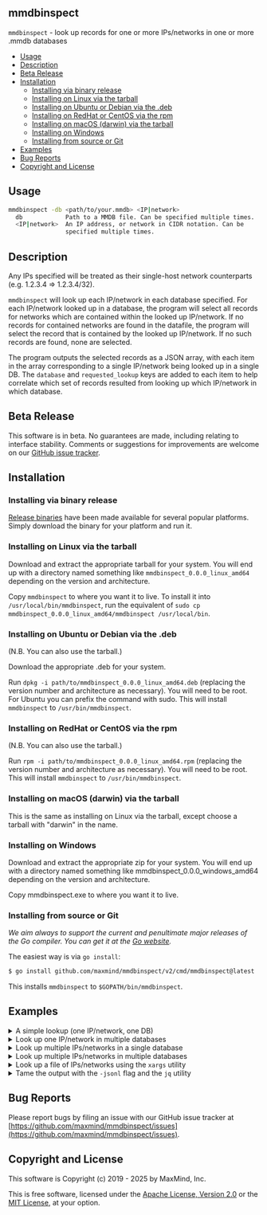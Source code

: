 ## mmdbinspect

`mmdbinspect` - look up records for one or more IPs/networks in one or more .mmdb databases

<!-- vim-markdown-toc GFM -->

* [Usage](#usage)
* [Description](#description)
* [Beta Release](#beta-release)
* [Installation](#installation)
    * [Installing via binary release](#installing-via-binary-release)
    * [Installing on Linux via the tarball](#installing-on-linux-via-the-tarball)
    * [Installing on Ubuntu or Debian via the .deb](#installing-on-ubuntu-or-debian-via-the-deb)
    * [Installing on RedHat or CentOS via the rpm](#installing-on-redhat-or-centos-via-the-rpm)
    * [Installing on macOS (darwin) via the tarball](#installing-on-macos-darwin-via-the-tarball)
    * [Installing on Windows](#installing-on-windows)
    * [Installing from source or Git](#installing-from-source-or-git)
* [Examples](#examples)
* [Bug Reports](#bug-reports)
* [Copyright and License](#copyright-and-license)

<!-- vim-markdown-toc -->

## Usage

```bash
mmdbinspect -db <path/to/your.mmdb> <IP|network>
  db            Path to a MMDB file. Can be specified multiple times.
  <IP|network>  An IP address, or network in CIDR notation. Can be
                specified multiple times.
```

## Description

Any IPs specified will be treated as their single-host network counterparts (e.g. 1.2.3.4 => 1.2.3.4/32).

`mmdbinspect` will look up each IP/network in each database specified. For each IP/network looked up in a database, the program will select all records for networks which are contained within the looked up IP/network. If no records for contained networks are found in the datafile, the program will select the record that is contained by the looked up IP/network. If no such records are found, none are selected.

The program outputs the selected records as a JSON array, with each item in the array corresponding to a single IP/network being looked up in a single DB. The `database` and `requested_lookup` keys are added to each item to help correlate which set of records resulted from looking up which IP/network in which database.

## Beta Release

This software is in beta. No guarantees are made, including relating to interface stability. Comments or suggestions for improvements are welcome on our [GitHub issue tracker](https://github.com/maxmind/mmdbinspect/issues).

## Installation

### Installing via binary release

[Release binaries](https://github.com/maxmind/mmdbinspect/releases) have
been made available for several popular platforms. Simply download the
binary for your platform and run it.

### Installing on Linux via the tarball

Download and extract the appropriate tarball for your system. You will end up with a directory named something like `mmdbinspect_0.0.0_linux_amd64` depending on the version and architecture.

Copy `mmdbinspect` to where you want it to live. To install it into `/usr/local/bin/mmdbinspect`, run the equivalent of `sudo cp mmdbinspect_0.0.0_linux_amd64/mmdbinspect /usr/local/bin`.

### Installing on Ubuntu or Debian via the .deb

(N.B. You can also use the tarball.)

Download the appropriate .deb for your system.

Run `dpkg -i path/to/mmdbinspect_0.0.0_linux_amd64.deb` (replacing the version number and architecture as necessary). You will need to be root. For Ubuntu you can prefix the command with sudo. This will install `mmdbinspect` to `/usr/bin/mmdbinspect`.

### Installing on RedHat or CentOS via the rpm

(N.B. You can also use the tarball.)

Run `rpm -i path/to/mmdbinspect_0.0.0_linux_amd64.rpm` (replacing the version number and architecture as necessary). You will need to be root. This will install `mmdbinspect` to `/usr/bin/mmdbinspect`.

### Installing on macOS (darwin) via the tarball

This is the same as installing on Linux via the tarball, except choose a tarball with "darwin" in the name.

### Installing on Windows

Download and extract the appropriate zip for your system. You will end up with a directory named something like mmdbinspect_0.0.0_windows_amd64 depending on the version and architecture.

Copy mmdbinspect.exe to where you want it to live.

### Installing from source or Git

_We aim always to support the current and penultimate major releases of the Go compiler. You can get it at the [Go website](https://golang.org)._

The easiest way is via `go install`:

```bash
$ go install github.com/maxmind/mmdbinspect/v2/cmd/mmdbinspect@latest
```

This installs `mmdbinspect` to `$GOPATH/bin/mmdbinspect`.

## Examples

<details>
    <summary>A simple lookup (one IP/network, one DB)</summary>

```bash
$ mmdbinspect -db GeoIP2-Country.mmdb 152.216.7.110
database_path: GeoIP2-Country.mmdb
requested_lookup: 152.216.7.110
network: 152.208.0.0/12
record:
  continent:
    code: NA
    geoname_id: 6255149
    names:
      de: Nordamerika
      en: North America
      es: Norteamérica
      fr: Amérique du Nord
      ja: 北アメリカ
      pt-BR: América do Norte
      ru: Северная Америка
      zh-CN: 北美洲
  country:
    geoname_id: 6252001
    iso_code: US
    names:
      de: USA
      en: United States
      es: Estados Unidos
      fr: États Unis
      ja: アメリカ
      pt-BR: EUA
      ru: США
      zh-CN: 美国
  registered_country:
    geoname_id: 6252001
    iso_code: US
    names:
      de: USA
      en: United States
      es: Estados Unidos
      fr: États Unis
      ja: アメリカ
      pt-BR: EUA
      ru: США
      zh-CN: 美国
```
</details>

<details>
    <summary>Look up one IP/network in multiple databases</summary>

```bash
$ mmdbinspect -db GeoIP2-Country.mmdb -db GeoIP2-City.mmdb 152.216.7.110
database_path: GeoIP2-Country.mmdb
requested_lookup: 152.216.7.110
network: 152.208.0.0/12
record:
  continent:
    code: NA
    geoname_id: 6255149
    names:
      de: Nordamerika
      en: North America
      es: Norteamérica
      fr: Amérique du Nord
      ja: 北アメリカ
      pt-BR: América do Norte
      ru: Северная Америка
      zh-CN: 北美洲
  country:
    geoname_id: 6252001
    iso_code: US
    names:
      de: USA
      en: United States
      es: Estados Unidos
      fr: États Unis
      ja: アメリカ
      pt-BR: EUA
      ru: США
      zh-CN: 美国
  registered_country:
    geoname_id: 6252001
    iso_code: US
    names:
      de: USA
      en: United States
      es: Estados Unidos
      fr: États Unis
      ja: アメリカ
      pt-BR: EUA
      ru: США
      zh-CN: 美国
---
database_path: GeoIP2-City.mmdb
requested_lookup: 152.216.7.110
network: 152.216.4.0/22
record:
  continent:
    code: NA
    geoname_id: 6255149
    names:
      de: Nordamerika
      en: North America
      es: Norteamérica
      fr: Amérique du Nord
      ja: 北アメリカ
      pt-BR: América do Norte
      ru: Северная Америка
      zh-CN: 北美洲
  country:
    geoname_id: 6252001
    iso_code: US
    names:
      de: USA
      en: United States
      es: Estados Unidos
      fr: États Unis
      ja: アメリカ
      pt-BR: EUA
      ru: США
      zh-CN: 美国
  registered_country:
    geoname_id: 6252001
    iso_code: US
    names:
      de: USA
      en: United States
      es: Estados Unidos
      fr: États Unis
      ja: アメリカ
      pt-BR: EUA
      ru: США
      zh-CN: 美国
```
</details>

<details>
    <summary>Look up multiple IPs/networks in a single database</summary>

```bash
$ mmdbinspect -db GeoIP2-Connection-Type.mmdb 152.216.7.110/20 2001:0:98d8::/64
database_path: GeoIP2-Connection-Type.mmdb
requested_lookup: 152.216.7.110/20
network: 152.216.0.0/19
record:
  connection_type: Corporate
---
database_path: GeoIP2-Connection-Type.mmdb
requested_lookup: 2001:0:98d8::/64
network: 2001:0:98d8::/51
record:
  connection_type: Corporate
```
</details>

<details>
    <summary>Look up multiple IPs/networks in multiple databases</summary>

```bash
$ mmdbinspect -db GeoLite2-ASN.mmdb -db GeoIP2-Connection-Type.mmdb 152.216.7.110/20 2001:0:98d8::/64
database_path: GeoIP/GeoLite2-ASN.mmdb
requested_lookup: 152.216.7.110/20
network: 152.216.0.0/19
record:
  autonomous_system_number: 30313
  autonomous_system_organization: IRS
---
database_path: GeoIP/GeoLite2-ASN.mmdb
requested_lookup: 2001:0:98d8::/64
network: 2001:0:98d8::/51
record:
  autonomous_system_number: 30313
  autonomous_system_organization: IRS
---
database_path: GeoIP2-Connection-Type.mmdb
requested_lookup: 152.216.7.110/20
network: 152.216.0.0/19
record:
  connection_type: Cable/DSL
---
database_path: GeoIP2-Connection-Type.mmdb
requested_lookup: 2001:0:98d8::/64
network: 2001:0:98d8::/51
record:
  connection_type: Cable/DSL
```
</details>

<details>
    <summary>Look up a file of IPs/networks using the <code>xargs</code> utility</summary>

```bash
$ cat list.txt
152.216.7.32/27
2610:30::/64
$ cat list.txt | xargs mmdbinspect -db GeoIP2-ISP.mmdb
database_path: GeoIP2-ISP.mmdb
requested_lookup: 152.216.7.32/27
network: 152.216.0.0/19
record:
  autonomous_system_number: 30313
  autonomous_system_organization: IRS
  isp: Internal Revenue Service
  organization: Internal Revenue Service
---
database_path: GeoIP/GeoIP2-ISP.mmdb
requested_lookup: 2610:30::/64
network: 2610:30::/32
record:
  autonomous_system_number: 30313
  autonomous_system_organization: IRS
  isp: Internal Revenue Service
  organization: Internal Revenue Service
```
</details>

<details>
<summary>Tame the output with the <code>-jsonl</code> flag and the <code>jq</code> utility</summary>

Print out the `isp` field from each result found:
```bash
$ mmdbinspect -jsonl -db GeoIP2-ISP.mmdb 152.216.7.32/27 | jq -r '.record.isp'
Internal Revenue Service
```

Print out the `isp` field from each result found in a specific format using string addition:
```bash
$ mmdbinspect -jsonl -db GeoIP2-ISP.mmdb 152.216.7.32/27 | jq -r '.record | "isp=" + .isp'
isp=Internal Revenue Service
```

Print out the `city` and `country` names from each record using string addition:
```bash
$ mmdbinspect -jsonl -db GeoIP2-City.mmdb 2610:30::/64 | jq -r '.record | .city.names.en + ", " + .country.names.en'
Martinsburg, United States
```

Print out the `city` and `country` names from each record using array construction and `join`:
```bash
$ mmdbinspect -jsonl -db GeoIP2-City.mmdb 2610:30::/64 | jq -r '.record | [.city.names.en, .country.names.en] | join(", ")'
Martinsburg, United States
```

Get the AS number for an IP:
```bash
$ mmdbinspect -jsonl -db GeoLite2-ASN.mmdb 152.216.7.49 | jq -r '.record.autonomous_system_number'
30313
```

When asking `jq` to print a path it can't find, it'll print `null`:
```bash
$ mmdbinspect -jsonl -db GeoIP2-City.mmdb 152.216.7.49 | jq -r '.invalid.path'
null
```

When asking `jq` to concatenate or join a path it can't find, it'll leave it blank:
```bash
$ mmdbinspect -jsonl -db GeoIP2-City.mmdb 152.216.7.49 | jq -r '.record | .city.names.en + ", " + .country.names.en'
, United States
$ mmdbinspect -jsonl -db GeoIP2-City.mmdb 152.216.7.49 | jq -r '.record | [.city.names.en, .country.names.en] | join(", ")'
, United States
```
</details>

## Bug Reports

Please report bugs by filing an issue with our GitHub issue tracker at [https://github.com/maxmind/mmdbinspect/issues](https://github.com/maxmind/mmdbinspect/issues).

## Copyright and License

This software is Copyright (c) 2019 - 2025 by MaxMind, Inc.

This is free software, licensed under the [Apache License, Version 2.0](LICENSE-APACHE) or the [MIT License](LICENSE-MIT), at your option.
